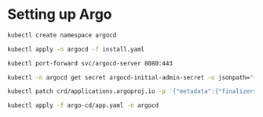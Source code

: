 # Setting up Argo
```sh
kubectl create namespace argocd
```

```sh
kubectl apply -n argocd -f install.yaml
```

```sh
kubectl port-forward svc/argocd-server 8080:443
```

```sh
kubectl -n argocd get secret argocd-initial-admin-secret -o jsonpath="{.data.password}" | base64 -d | pbcopy
```

```sh
kubectl patch crd/applications.argoproj.io -p '{"metadata":{"finalizers":[]}}' --type=merge
```

```sh
kubectl apply -f argo-cd/app.yaml -n argocd
```
